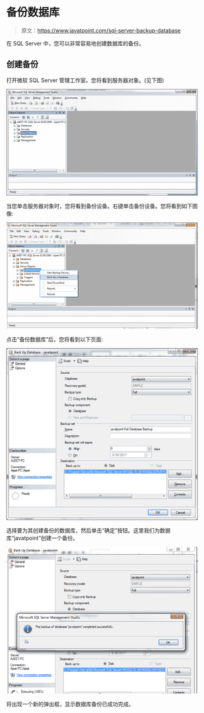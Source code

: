 # 备份数据库

> 原文：<https://www.javatpoint.com/sql-server-backup-database>

在 SQL Server 中，您可以非常容易地创建数据库的备份。

## 创建备份

打开微软 SQL Server 管理工作室。您将看到服务器对象。(见下图)

![SQL Backup a database 1](img/a28b4a23fa81b747541612ea5a23ae63.png)

当您单击服务器对象时，您将看到备份设备。右键单击备份设备。您将看到如下图像:

![SQL Backup a database 2](img/1af3bea56f1c10bbca1a474d21f4d32e.png)

点击“备份数据库”后，您将看到以下页面:

![SQL Backup a database 3](img/07c71eac5a303023d4c7652463bfa6ce.png)

选择要为其创建备份的数据库，然后单击“确定”按钮。这里我们为数据库“javatpoint”创建一个备份。

![SQL Backup a database 4](img/8c7cba4fe92bafb14bba20672f027902.png)

将出现一个新的弹出框，显示数据库备份已成功完成。
